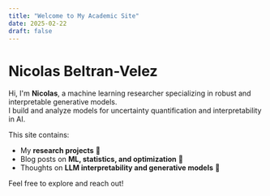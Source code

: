 ```yaml
---
title: "Welcome to My Academic Site"
date: 2025-02-22
draft: false
---
```

# Nicolas Beltran-Velez
Hi, I'm **Nicolas**, a machine learning researcher specializing in robust and interpretable generative models.  
I build and analyze models for uncertainty quantification and interpretability in AI.

This site contains:
- My **research projects** 📑  
- Blog posts on **ML, statistics, and optimization** 🧠  
- Thoughts on **LLM interpretability and generative models** 🤖  

Feel free to explore and reach out!

